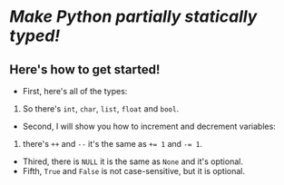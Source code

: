 # **_Make Python partially statically typed!_**
## Here's how to get started!

- First, here's all of the types:
1. So there's `int`, `char`, `list`, `float` and `bool`.
- Second, I will show you how to increment and decrement variables:
1.  there's `++` and `--` it's the same as `+= 1` and `-= 1`.
- Thired, there is `NULL` it is the same as `None` and it's optional.
- Fifth, `True` and `False` is not case-sensitive, but it is optional.
